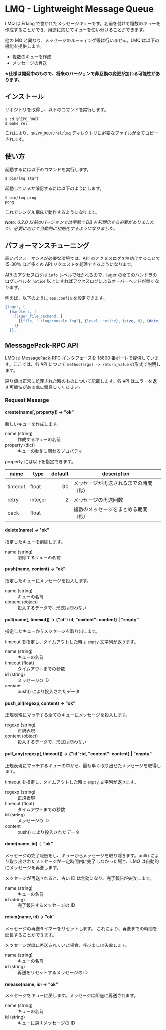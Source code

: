 # LMQ - Lightweight Message Queue

LMQ は Erlang で書かれたメッセージキューです。名前を付けて複数のキューを作成することができ、用途に応じてキューを使い分けることができます。

他の MQ と異なり、メッセージのルーティング等は行いません。LMQ は以下の機能を提供します。

* 複数のキューを作成
* メッセージの再送

**※仕様は開発中のもので、将来のバージョンで非互換の変更が加わる可能性があります。**

## インストール

リポジトリを取得し、以下のコマンドを実行します。

    $ cd $REPO_ROOT
    $ make rel

これにより、`$REPO_ROOT/rel/lmq` ディレクトリに必要なファイルが全てコピーされます。

## 使い方

起動するには以下のコマンドを実行します。

    $ bin/lmq start

起動しているか確認するには以下のようにします。

    $ bin/lmq ping
    pong

これでシングル構成で動作するようになります。

*Note: 0.2.0 以前のバージョンでは手動で DB を初期化する必要がありましたが、必要に応じて自動的に初期化するようになりました。*

## パフォーマンスチューニング
高いパフォーマンスが必要な環境では、API のアクセスログを無効化することで 15-30% ほど多くの API リクエストを処理できるようになります。

API のアクセスログは `info` レベルで吐かれるので、lager の全てのハンドラのログレベルを `notice` 以上にすればアクセスログによるオーバーヘッドが無くなります。

例えば、以下のように `app.config` を設定できます。

```erlang
{lager, [
  {handlers, [
    {lager_file_backend, [
      [{file, "./log/console.log"}, {level, notice}, {size, 0}, {date, "$D0"}, {count, 14}]
    ]}
  ]},
```

## MessagePack-RPC API

LMQ は MessagePack-RPC インタフェースを 18800 番ポートで提供しています。ここでは、各 API について `method(args) -> return_value` の形式で説明します。

戻り値は正常に処理された時のものについて記載します。各 API はエラーを返す可能性がある点に留意してください。

### Request Message

#### create(name[, property]) -> "ok"

新しいキューを作成します。

<dl>
<dt>name (string)</dt><dd>作成するキューの名前</dd>
<dt>property (dict)</dt><dd>キューの動作に関わるプロパティ</dd>
</dl>

property には以下を指定できます。

name | type | default | description
---  | ---  | ---:    | ---
timeout | float   | 30 | メッセージが再送されるまでの時間（秒）
retry   | integer | 2  | メッセージの再送回数
pack    | float   |    |複数のメッセージをまとめる期間（秒）

#### delete(name) -> "ok"

指定したキューを削除します。

<dl>
<dt>name (string)</dt><dd>削除するキューの名前</dd>
</dl>

#### push(name, content) -> "ok"

指定したキューにメッセージを投入します。

<dl>
<dt>name (string)</dt><dd>キューの名前</dd>
<dt>content (object)</dt><dd>投入するデータで、形式は問わない</dd>
</dl>

#### pull(name[, timeout]) -> {"id": id, "content": content} | "empty"

指定したキューからメッセージを取り出します。

timeout を指定し、タイムアウトした時は `empty` 文字列が返ります。

<dl>
<dt>name (string)</dt><dd>キューの名前</dd>
<dt>timeout (float)<dt><dd>タイムアウトまでの秒数</dd>
<dt>id (string)</dt><dd>メッセージの ID</dd>
<dt>content</dt><dd>push() により投入されたデータ</dd>
</dl>

#### push_all(regexp, content) -> "ok"

正規表現にマッチする全てのキューにメッセージを投入します。

<dl>
<dt>regexp (string)</dt><dd>正規表現</dd>
<dt>content (object)</dt><dd>投入するデータで、形式は問わない</dd>
</dl>

#### pull_any(regexp[, timeout]) -> {"id": id, "content": content} | "empty"

正規表現にマッチするキューの中から、最も早く取り出せたメッセージを取得します。

timeout を指定し、タイムアウトした時は `empty` 文字列が返ります。

<dl>
<dt>regexp (string)</dt><dd>正規表現</dd>
<dt>timeout (float)<dt><dd>タイムアウトまでの秒数</dd>
<dt>id (string)</dt><dd>メッセージの ID</dd>
<dt>content</dt><dd>push() により投入されたデータ</dd>
</dl>

#### done(name, id) -> "ok"

メッセージの完了報告をし、キューからメッセージを取り除きます。pull() により取り出されたメッセージが一定時間内に完了しなかった場合、LMQ は自動的にメッセージを再送します。

メッセージが再送されると、古い ID は無効になり、完了報告が失敗します。

<dl>
<dt>name (string)</dt><dd>キューの名前</dd>
<dt>id (string)</dt><dd>完了報告するメッセージの ID</dd>
</dl>

#### retain(name, id) -> "ok"

メッセージの再送タイマーをリセットします。
これにより、再送までの時間を延長することができます。

メッセージが既に再送されていた場合、呼び出しは失敗します。

<dl>
<dt>name (string)</dt><dd>キューの名前</dd>
<dt>id (string)</dt><dd>再送をリセットするメッセージの ID</dd>
</dl>

#### release(name, id) -> "ok"

メッセージをキューに戻します。メッセージは即座に再送されます。

<dl>
<dt>name (string)</dt><dd>キューの名前</dd>
<dt>id (string)</dt><dd>キューに戻すメッセージの ID</dd>
</dl>
